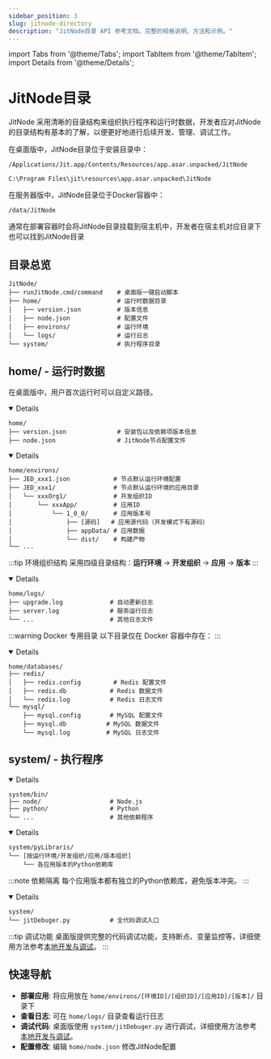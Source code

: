 ```yaml
---
sidebar_position: 3
slug: jitnode-directory
description: "JitNode目录 API 参考文档。完整的规格说明、方法和示例。"
---
```


import Tabs from '@theme/Tabs';
import TabItem from '@theme/TabItem';
import Details from '@theme/Details';

# JitNode目录
JitNode 采用清晰的目录结构来组织执行程序和运行时数据，开发者应对JitNode的目录结构有基本的了解，以便更好地进行后续开发、管理、调试工作。

在桌面版中，JitNode目录位于安装目录中：
```shell title="MacOS中的路径"
/Applications/Jit.app/Contents/Resources/app.asar.unpacked/JitNode
```

```shell title="Windows中的路径"
C:\Program Files\jit\resources\app.asar.unpacked\JitNode
```

在服务器版中，JitNode目录位于Docker容器中：

```shell title="Docker容器中的路径"
/data/JitNode
```
通常在部署容器时会将JitNode目录挂载到宿主机中，开发者在宿主机对应目录下也可以找到JitNode目录

## 目录总览
<Tabs>
  <TabItem value="overview" label="总览" default>

```
JitNode/
├── runJitNode.cmd/command    # 桌面版一键启动脚本
├── home/                     # 运行时数据目录
│   ├── version.json          # 版本信息
│   ├── node.json             # 配置文件
│   ├── environs/             # 运行环境
│   └── logs/                 # 运行日志
└── system/                   # 执行程序目录
```
  </TabItem>
  
  <TabItem value="home" label="home/ 目录">

## home/ - 运行时数据
在桌面版中，用户首次运行时可以自定义路径。
<Details summary="📋 ./ - 配置文件" open>

```
home/
├── version.json              # 安装包以及依赖项版本信息
├── node.json                 # JitNode节点配置文件
```

</Details>

<Details summary="🌍 environs/ - 运行环境" open>

```
home/environs/
├── JED_xxx1.json            # 节点默认运行环境配置
├── JED_xxx1/                # 节点默认运行环境的应用目录
│   └── xxxOrg1/             # 开发组织ID
│       └── xxxApp/          # 应用ID
│           └── 1_0_0/       # 应用版本号
│               ├── [源码]   # 应用源代码（开发模式下有源码）
│               ├── appData/ # 应用数据
│               └── dist/    # 构建产物
└── ...
```

:::tip 环境组织结构
采用四级目录结构：**运行环境** → **开发组织** → **应用** → **版本**
:::

</Details>

<Details summary="📝 logs/ - 运行日志" open>

```
home/logs/
├── upgrade.log             # 自动更新日志
├── server.log              # 服务运行日志
└── ...                     # 其他日志文件
```

</Details>

:::warning Docker 专用目录
以下目录仅在 Docker 容器中存在：
:::

<Details summary="🗄️ databases/ - 内置数据库的文件" open>

```
home/databases/
├── redis/
│   ├── redis.config         # Redis 配置文件
│   ├── redis.db            # Redis 数据文件
│   └── redis.log           # Redis 日志文件
└── mysql/
    ├── mysql.config        # MySQL 配置文件
    ├── mysql.db           # MySQL 数据文件
    └── mysql.log          # MySQL 日志文件
```

</Details>

  </TabItem>
  
  <TabItem value="system" label="system/ 目录">

## system/ - 执行程序
<Details summary="🔧 bin/ - 第三方程序" open>

```
system/bin/
├── node/                   # Node.js
├── python/                 # Python
└── ...                     # 其他依赖程序
```

</Details>

<Details summary="📚 pyLibraris/ - 各应用的Python依赖库" open>

```
system/pyLibraris/
└── [按运行环境/开发组织/应用/版本组织]
    └── 各应用版本的Python依赖库
```

:::note 依赖隔离
每个应用版本都有独立的Python依赖库，避免版本冲突。
:::

</Details>

<Details summary="🐛 调试工具 (仅桌面版)" open>

```
system/
└── jitDebuger.py           # 全代码调试入口
```

:::tip 调试功能
桌面版提供完整的代码调试功能，支持断点、变量监控等，详细使用方法参考[本地开发与调试](../../devguide/advanced-guide/local-development-and-debugging)。
:::

</Details>

  </TabItem>
</Tabs>

## 快速导航
- **部署应用**: 将应用放在 `home/environs/[环境ID]/[组织ID]/[应用ID]/[版本]/` 目录下
- **查看日志**: 可在 `home/logs/` 目录查看运行日志
- **调试代码**: 桌面版使用 `system/jitDebuger.py` 进行调试，详细使用方法参考[本地开发与调试](../../devguide/advanced-guide/local-development-and-debugging)。
- **配置修改**: 编辑 `home/node.json` 修改JitNode配置

